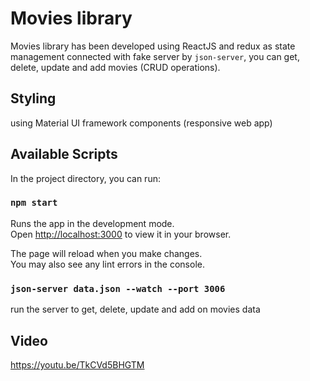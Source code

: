 # Movies library

Movies library has been developed using ReactJS and redux as state management connected with fake server by `json-server`,
you can get, delete, update and add movies (CRUD operations).

## Styling
using Material UI framework components (responsive web app)

## Available Scripts

In the project directory, you can run:

### `npm start`

Runs the app in the development mode.\
Open [http://localhost:3000](http://localhost:3000) to view it in your browser.

The page will reload when you make changes.\
You may also see any lint errors in the console.

### `json-server data.json --watch --port 3006`

run the server to get, delete, update and add on movies data

## Video
https://youtu.be/TkCVd5BHGTM
